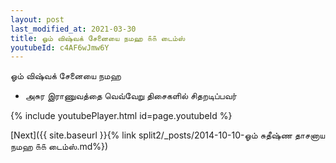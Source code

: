 ```yaml
---
layout: post
last_modified_at: 2021-03-30
title: ஓம் விஷ்வக் சேனையை நமஹ ௧௧ டைம்ஸ்
youtubeId: c4AF6wJmw6Y
---
```

 
 
 ஓம் விஷ்வக் சேனையை நமஹ  
 
 -  அசுர இராணுவத்தை வெவ்வேறு திசைகளில் சிதறடிப்பவர் 
 
  
 
  
 
 
 
 
 
 


{% include youtubePlayer.html id=page.youtubeId %}
 
[Next]({{ site.baseurl }}{% link  split2/_posts/2014-10-10-ஓம் சுதீஷ்ண தாசனாய நமஹ ௧௧ டைம்ஸ்.md%})
 
